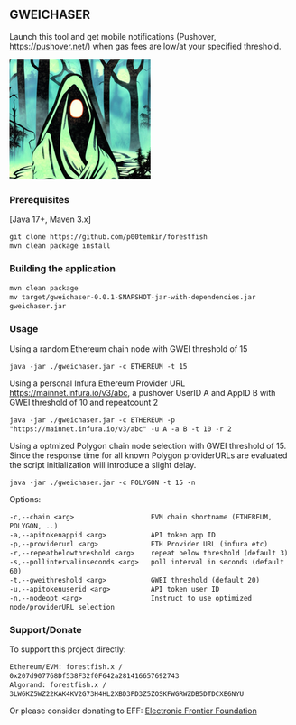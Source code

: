 ## GWEICHASER

Launch this tool and get mobile notifications (Pushover, <https://pushover.net/>) when gas fees are low/at your specified threshold.

![alt text](https://github.com/p00temkin/gweichaser/blob/master/img/gweichase.png?raw=true)

### Prerequisites

[Java 17+, Maven 3.x]

   ```
git clone https://github.com/p00temkin/forestfish
mvn clean package install
   ```

### Building the application

   ```
   mvn clean package
   mv target/gweichaser-0.0.1-SNAPSHOT-jar-with-dependencies.jar gweichaser.jar
   ```

### Usage

Using a random Ethereum chain node with GWEI threshold of 15

   ```
   java -jar ./gweichaser.jar -c ETHEREUM -t 15
   ```

Using a personal Infura Ethereum Provider URL <https://mainnet.infura.io/v3/abc>, a pushover UserID A and AppID B with GWEI threshold of 10 and repeatcount 2

   ```
   java -jar ./gweichaser.jar -c ETHEREUM -p "https://mainnet.infura.io/v3/abc" -u A -a B -t 10 -r 2
   ```

Using a optmized Polygon chain node selection with GWEI threshold of 15. Since the response time for all known Polygon providerURLs are evaluated the script initialization will introduce a slight delay.

   ```
   java -jar ./gweichaser.jar -c POLYGON -t 15 -n
   ```

Options:

   ```
 -c,--chain <arg>                   EVM chain shortname (ETHEREUM, POLYGON, ..)
 -a,--apitokenappid <arg>           API token app ID
 -p,--providerurl <arg>             ETH Provider URL (infura etc)
 -r,--repeatbelowthreshold <arg>    repeat below threshold (default 3)
 -s,--pollintervalinseconds <arg>   poll interval in seconds (default 60)
 -t,--gweithreshold <arg>           GWEI threshold (default 20)
 -u,--apitokenuserid <arg>          API token user ID
 -n,--nodeopt <arg>                 Instruct to use optimized node/providerURL selection
   ```

### Support/Donate

To support this project directly:

   ```
   Ethereum/EVM: forestfish.x / 0x207d907768Df538F32f0F642a281416657692743
   Algorand: forestfish.x / 3LW6KZ5WZ22KAK4KV2G73H4HL2XBD3PD3Z5ZOSKFWGRWZDB5DTDCXE6NYU
   ```

Or please consider donating to EFF:
[Electronic Frontier Foundation](https://supporters.eff.org/donate)
